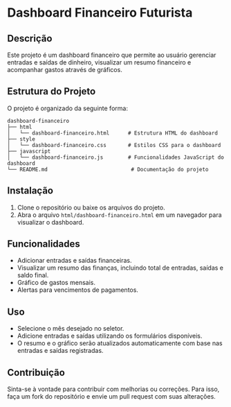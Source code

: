 # Dashboard Financeiro Futurista

## Descrição
Este projeto é um dashboard financeiro que permite ao usuário gerenciar entradas e saídas de dinheiro, visualizar um resumo financeiro e acompanhar gastos através de gráficos.

## Estrutura do Projeto
O projeto é organizado da seguinte forma:

```
dashboard-financeiro
├── html
│   └── dashboard-financeiro.html      # Estrutura HTML do dashboard
├── style
│   └── dashboard-financeiro.css       # Estilos CSS para o dashboard
├── javascript
│   └── dashboard-financeiro.js        # Funcionalidades JavaScript do dashboard
└── README.md                           # Documentação do projeto
```

## Instalação
1. Clone o repositório ou baixe os arquivos do projeto.
2. Abra o arquivo `html/dashboard-financeiro.html` em um navegador para visualizar o dashboard.

## Funcionalidades
- Adicionar entradas e saídas financeiras.
- Visualizar um resumo das finanças, incluindo total de entradas, saídas e saldo final.
- Gráfico de gastos mensais.
- Alertas para vencimentos de pagamentos.

## Uso
- Selecione o mês desejado no seletor.
- Adicione entradas e saídas utilizando os formulários disponíveis.
- O resumo e o gráfico serão atualizados automaticamente com base nas entradas e saídas registradas.

## Contribuição
Sinta-se à vontade para contribuir com melhorias ou correções. Para isso, faça um fork do repositório e envie um pull request com suas alterações.
